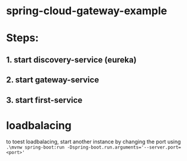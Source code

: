 # spring-cloud-gateway-example
# Steps:
## 1. start discovery-service (eureka)
## 2. start gateway-service
## 3. start first-service
# loadbalacing
to toest loadbalacing, start another instance by changing the port using  `.\mvnw spring-boot:run -Dspring-boot.run.arguments='--server.port=<port>'` 
